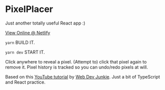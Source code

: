 # PixelPlacer
Just another totally useful React app :)

[View Online @ Netlify](https://pixelplacer.netlify.app/)

```yarn``` BUILD IT.

```yarn dev``` START IT.

Click anywhere to reveal a pixel. (Attempt to) click that pixel again to remove it. Pixel history is tracked so you can undo/redo pixels at will.

Based on this [YouTube tutorial](https://www.youtube.com/watch?v=A0BmLYHLPZs) by [Web Dev Junkie](https://www.youtube.com/c/WebDevJunkie). Just a bit of TypeScript and React practice.
